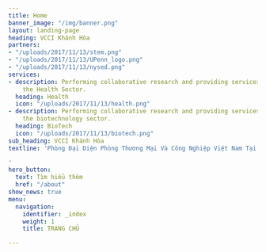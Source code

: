 ```yaml
---
title: Home
banner_image: "/img/banner.png"
layout: landing-page
heading: VCCI Khánh Hòa
partners:
- "/uploads/2017/11/13/stem.png"
- "/uploads/2017/11/13/UPenn_logo.png"
- "/uploads/2017/11/13/nysed.png"
services:
- description: Performing collaborative research and providing services to support
    the Health Sector.
  heading: Health
  icon: "/uploads/2017/11/13/health.png"
- description: Performing collaborative research and providing services to support
    the biotechnology sector.
  heading: BioTech
  icon: "/uploads/2017/11/13/biotech.png"
sub_heading: VCCI Khánh Hòa
textline: 'Phòng Đại Diện Phòng Thương Mại Và Công Nghiệp Việt Nam Tại Khánh Hoà

'
hero_button:
  text: Tìm hiểu thêm
  href: "/about"
show_news: true
menu:
  navigation:
    identifier: _index
    weight: 1
    title: TRANG CHỦ

---
```

